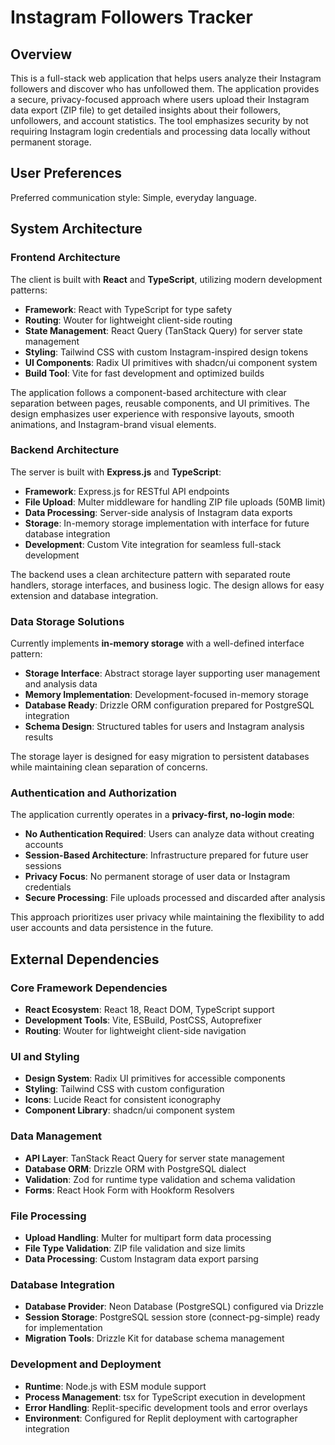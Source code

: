 # Instagram Followers Tracker

## Overview

This is a full-stack web application that helps users analyze their Instagram followers and discover who has unfollowed them. The application provides a secure, privacy-focused approach where users upload their Instagram data export (ZIP file) to get detailed insights about their followers, unfollowers, and account statistics. The tool emphasizes security by not requiring Instagram login credentials and processing data locally without permanent storage.

## User Preferences

Preferred communication style: Simple, everyday language.

## System Architecture

### Frontend Architecture

The client is built with **React** and **TypeScript**, utilizing modern development patterns:

- **Framework**: React with TypeScript for type safety
- **Routing**: Wouter for lightweight client-side routing
- **State Management**: React Query (TanStack Query) for server state management
- **Styling**: Tailwind CSS with custom Instagram-inspired design tokens
- **UI Components**: Radix UI primitives with shadcn/ui component system
- **Build Tool**: Vite for fast development and optimized builds

The application follows a component-based architecture with clear separation between pages, reusable components, and UI primitives. The design emphasizes user experience with responsive layouts, smooth animations, and Instagram-brand visual elements.

### Backend Architecture

The server is built with **Express.js** and **TypeScript**:

- **Framework**: Express.js for RESTful API endpoints
- **File Upload**: Multer middleware for handling ZIP file uploads (50MB limit)
- **Data Processing**: Server-side analysis of Instagram data exports
- **Storage**: In-memory storage implementation with interface for future database integration
- **Development**: Custom Vite integration for seamless full-stack development

The backend uses a clean architecture pattern with separated route handlers, storage interfaces, and business logic. The design allows for easy extension and database integration.

### Data Storage Solutions

Currently implements **in-memory storage** with a well-defined interface pattern:

- **Storage Interface**: Abstract storage layer supporting user management and analysis data
- **Memory Implementation**: Development-focused in-memory storage
- **Database Ready**: Drizzle ORM configuration prepared for PostgreSQL integration
- **Schema Design**: Structured tables for users and Instagram analysis results

The storage layer is designed for easy migration to persistent databases while maintaining clean separation of concerns.

### Authentication and Authorization

The application currently operates in a **privacy-first, no-login mode**:

- **No Authentication Required**: Users can analyze data without creating accounts
- **Session-Based Architecture**: Infrastructure prepared for future user sessions
- **Privacy Focus**: No permanent storage of user data or Instagram credentials
- **Secure Processing**: File uploads processed and discarded after analysis

This approach prioritizes user privacy while maintaining the flexibility to add user accounts and data persistence in the future.

## External Dependencies

### Core Framework Dependencies
- **React Ecosystem**: React 18, React DOM, TypeScript support
- **Development Tools**: Vite, ESBuild, PostCSS, Autoprefixer
- **Routing**: Wouter for lightweight client-side navigation

### UI and Styling
- **Design System**: Radix UI primitives for accessible components
- **Styling**: Tailwind CSS with custom configuration
- **Icons**: Lucide React for consistent iconography
- **Component Library**: shadcn/ui component system

### Data Management
- **API Layer**: TanStack React Query for server state management
- **Database ORM**: Drizzle ORM with PostgreSQL dialect
- **Validation**: Zod for runtime type validation and schema validation
- **Forms**: React Hook Form with Hookform Resolvers

### File Processing
- **Upload Handling**: Multer for multipart form data processing
- **File Type Validation**: ZIP file validation and size limits
- **Data Processing**: Custom Instagram data export parsing

### Database Integration
- **Database Provider**: Neon Database (PostgreSQL) configured via Drizzle
- **Session Storage**: PostgreSQL session store (connect-pg-simple) ready for implementation
- **Migration Tools**: Drizzle Kit for database schema management

### Development and Deployment
- **Runtime**: Node.js with ESM module support
- **Process Management**: tsx for TypeScript execution in development
- **Error Handling**: Replit-specific development tools and error overlays
- **Environment**: Configured for Replit deployment with cartographer integration